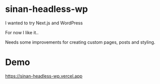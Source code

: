 # sinan-headless-wp
 
I wanted to try Next.js and WordPress

For now I like it..

Needs some improvements for creating custom pages, posts and styling.


# Demo

https://sinan-headless-wp.vercel.app

